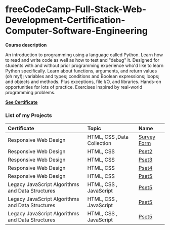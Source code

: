 # freeCodeCamp-Full-Stack-Web-Development-Certification-Computer-Software-Engineering
 

**Course description**

An introduction to programming using a language called Python. Learn how to read and write code as well as how to test and "debug" it. Designed for students with and without prior programming experience who'd like to learn Python specifically. Learn about functions, arguments, and return values (oh my!); variables and types; conditions and Boolean expressions; loops; and objects and methods. Plus exceptions, file I/O, and libraries. Hands-on opportunities for lots of practice. Exercises inspired by real-world programming problems.

[**See Certificate**](https://www.freecodecamp.org/Pejir)
 

### List of my Projects


| Certificate | Topic            | Name                       |
| :--- | :--------------- | :------------------------- |
| Responsive Web Design   | HTML, CSS ,Data Collection              | [Survey Form ](https://github.com/PeJiR/freeCodeCamp-Full-Stack-Web-Development-Certification-Computer-Software-Engineering/tree/main/Responsive%20Web%20Design/0.1.Certification%20Project_Survey%20Form)             |
| Responsive Web Design  | HTML, CSS          | [Pset2](Pset2)             |
| Responsive Web Design  | HTML, CSS      | [Pset3](Pset3)             |
| Responsive Web Design  | HTML, CSS         | [Pset4](Pset4)             |
| Responsive Web Design  |HTML, CSS  | [Pset5](Pset5)             |
| Legacy JavaScript Algorithms and Data Structures |HTML, CSS , JavaScript | [Pset5](Pset5)             |
| Legacy JavaScript Algorithms and Data Structures |HTML, CSS , JavaScript | [Pset5](Pset5)             |
| Legacy JavaScript Algorithms and Data Structures  |HTML, CSS , JavaScript | [Pset5](Pset5)             |

